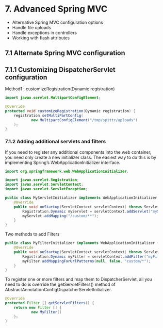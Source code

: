 # 7. Advanced Spring MVC

- Alternative Spring MVC configuration options
- Handle file uploads
- Handle exceptions in controllers
- Working with flash attributes

## 7.1 Alternate Spring MVC configuration

## 7.1.1 Customizing DispatcherServlet configuration

Method1 : customizeRegistration(Dynamic registration)

```java
import javax.servlet.MultipartConfigElement;

@Override
protected void customizeRegistration(Dynamic registration) {
    registration.setMultiPartConfig(
            new MultipartConfigElement("/tmp/spittr/uploads")
    );
}
```

### 7.1.2 Adding additional servlets and filters

If you need to register any additional components into the web container, you need only create a new initializer class. The easiest way to do this is by implementing Spring’s WebApplicationInitializer interface.

```java
import org.springframework.web.WebApplicationInitializer;

import javax.servlet.Registration;
import javax.servlet.ServletContext;
import javax.servlet.ServletException;

public class MyServletInitializer implements WebApplicationInitializer {
    @Override
    public void onStartup(ServletContext servletContext) throws ServletException {
        Registration.Dynamic myServlet = servletContext.addServlet("myServlet", MyServlet.class);
        myServlet.addMapping("/custom/**");
    }
}

```

Two methods to add Filters

```java
public class MyFilterInitializer implements WebApplicationInitializer {
    @Override
    public void onStartup(ServletContext servletContext) throws ServletException {
        Registration.Dynamic myFilter = servletContext.addFilter("myFilter", MyFilter.class);
        myFilter.addMappingForUrlPatterns(null, false, "custom/*");
    }
}
```

To register one or more filters and map them to DispatcherServlet, all you need to do is override the getServletFilters() method of AbstractAnnotationConfigDispatcherServletInitializer.

```java
@Override
protected Filter [] getServletFilters() {
    return new Filter [] {
            new MyFilter()
    };
}
```